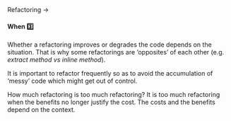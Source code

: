 <link rel="stylesheet" href="{{baseUrl}}/css/textbook.css">

<div class="website-content">

<div id="path">Refactoring &rarr; </div>

<div id="title">

#### When :three:

</div>

<div id="body">

Whether a refactoring improves or degrades the code depends on the situation.  That is why some refactorings are ‘opposites’ of each other (e.g. _extract method vs inline method_).

It is important to refactor frequently so as to avoid the accumulation of ‘messy’ code which might get out of control.

How much refactoring is too much refactoring? It is too much refactoring when the benefits no longer justify the cost. The costs and the benefits depend on the context.

</div>

<div id="extras">

<include src="exercises.md" />

<div>

</div>
